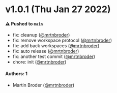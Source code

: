 # v1.0.1 (Thu Jan 27 2022)

#### ⚠️ Pushed to `main`

- fix: cleanup ([@mrtnbroder](https://github.com/mrtnbroder))
- fix: remove workspace protocol ([@mrtnbroder](https://github.com/mrtnbroder))
- fix: add back workspaces ([@mrtnbroder](https://github.com/mrtnbroder))
- fix: auto release ([@mrtnbroder](https://github.com/mrtnbroder))
- fix: another test commit ([@mrtnbroder](https://github.com/mrtnbroder))
- chore: init ([@mrtnbroder](https://github.com/mrtnbroder))

#### Authors: 1

- Martin Broder ([@mrtnbroder](https://github.com/mrtnbroder))
